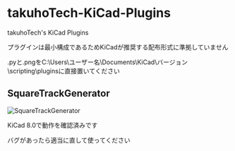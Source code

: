 # takuhoTech-KiCad-Plugins
takuhoTech's KiCad Plugins

プラグインは最小構成であるためKiCadが推奨する配布形式に準拠していません

.pyと.pngをC:\Users\ユーザー名\Documents\KiCad\バージョン\scripting\pluginsに直接置いてください

## SquareTrackGenerator

![SquareTrackGenerator](https://github.com/user-attachments/assets/77c7218f-fd4f-4bf6-9bed-bb141d6037d3)

KiCad 8.0で動作を確認済みです

バグがあったら適当に直して使ってください